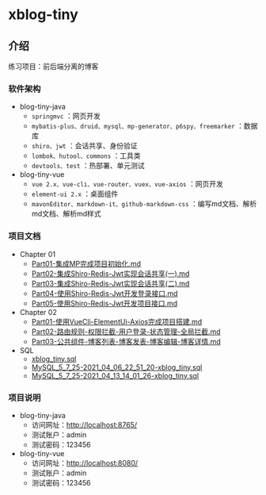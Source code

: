 # xblog-tiny

## 介绍

练习项目：前后端分离的博客

### 软件架构

- blog-tiny-java
  - `springmvc` ：网页开发
  - `mybatis-plus、druid、mysql、mp-generator、p6spy、freemarker` ：数据库
  - `shiro、jwt` ：会话共享、身份验证
  - `lombok、hutool、commons` ：工具类
  - `devtools、test` ：热部署、单元测试
- blog-tiny-vue
  - `vue 2.x、vue-cli、vue-router、vuex、vue-axios` ：网页开发
  - `element-ui 2.x` ：桌面组件
  - `mavonEditor、markdown-it、github-markdown-css` ：编写md文档、解析md文档、解析md样式
  
### 项目文档

- Chapter 01
  - [Part01-集成MP完成项目初始化.md](https://github.com/halavah/grower/tree/master/xblog-tiny/doc/chapter01/Part01-集成MP完成项目初始化.md)
  - [Part02-集成Shiro-Redis-Jwt实现会话共享(一).md](https://github.com/halavah/grower/tree/master/xblog-tiny/doc/chapter01/Part02-集成Shiro-Redis-Jwt实现会话共享(一).md)
  - [Part03-集成Shiro-Redis-Jwt实现会话共享(二).md](https://github.com/halavah/grower/tree/master/xblog-tiny/doc/chapter01/Part03-集成Shiro-Redis-Jwt实现会话共享(二).md)
  - [Part04-使用Shiro-Redis-Jwt开发登录接口.md](https://github.com/halavah/grower/tree/master/xblog-tiny/doc/chapter01/Part04-使用Shiro-Redis-Jwt开发登录接口.md)
  - [Part05-使用Shiro-Redis-Jwt开发项目接口.md](https://github.com/halavah/grower/tree/master/xblog-tiny/doc/chapter01/Part05-使用Shiro-Redis-Jwt开发项目接口.md)
- Chapter 02
  - [Part01-使用VueCli-ElementUi-Axios完成项目搭建.md](https://github.com/halavah/grower/tree/master/xblog-tiny/doc/chapter02/Part01-使用VueCli-ElementUi-Axios完成项目搭建.md)
  - [Part02-路由规则-权限拦截-用户登录-状态管理-全局拦截.md](https://github.com/halavah/grower/tree/master/xblog-tiny/doc/chapter02/Part02-路由规则-权限拦截-用户登录-状态管理-全局拦截.md)
  - [Part03-公共组件-博客列表-博客发表-博客编辑-博客详情.md](https://github.com/halavah/grower/tree/master/xblog-tiny/doc/chapter02/Part03-公共组件-博客列表-博客发表-博客编辑-博客详情.md)
- SQL
  - [xblog_tiny.sql](https://github.com/halavah/grower/tree/master/xblog-tiny/doc/sql/xblog_tiny.sql)
  - [MySQL_5_7_25-2021_04_06_22_51_20-xblog_tiny.sql](https://github.com/halavah/grower/tree/master/xblog-tiny/doc/sql/MySQL_5_7_25-2021_04_06_22_51_20-xblog_tiny.sql)
  - [MySQL_5_7_25-2021_04_13_14_01_26-xblog_tiny.sql](https://github.com/halavah/grower/tree/master/xblog-tiny/doc/sql/MySQL_5_7_25-2021_04_13_14_01_26-xblog_tiny.sql)
  
### 项目说明

- blog-tiny-java
  - 访问网址：<http://localhost:8765/>
  - 测试账户：admin
  - 测试密码：123456
- blog-tiny-vue
  - 访问网址：<http://localhost:8080/>
  - 测试账户：admin
  - 测试密码：123456
  
